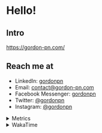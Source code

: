 # Hello!

## Intro

<https://gordon-pn.com/>

## Reach me at

- LinkedIn: [gordonpn](https://www.linkedin.com/in/gordonpn/)
- Email: [contact@gordon-pn.com](mailto:contact@gordon-pn.com)
- Facebook Messenger: [gordonpn](https://www.messenger.com/t/Gordonpn)
- Twitter: [@gordonpn](https://twitter.com/Gordonpn)
- Instagram: [@gordonpn](https://www.instagram.com/gordonpn/)

<details>
  <summary>Metrics</summary>

  <img align="center" src="https://github.com/gordonpn/gordonpn/blob/master/github-metrics.svg" alt="GitHub Metrics">

</details>

<details>
  <summary>WakaTime</summary>

  <!--START_SECTION:waka-->
📊 **This Week I Spent My Time On** 

```text
💬 Programming Languages: 
Java                     11 hrs 32 mins      ██████████░░░░░░░░░░░░░░░   40.44 % 
Go                       9 hrs 7 mins        ████████░░░░░░░░░░░░░░░░░   32.02 % 
XML                      2 hrs 42 mins       ██░░░░░░░░░░░░░░░░░░░░░░░   09.49 % 
Brazil Dependency Config 1 hr 22 mins        █░░░░░░░░░░░░░░░░░░░░░░░░   04.80 % 
Makefile                 59 mins             █░░░░░░░░░░░░░░░░░░░░░░░░   03.49 % 

🔥 Editors: 
IntelliJ IDEA            25 hrs 51 mins      ███████████████████████░░   90.63 % 
VS Code                  2 hrs 40 mins       ██░░░░░░░░░░░░░░░░░░░░░░░   09.37 % 
```


 Last Updated on 18/01/2025 16:22:24 UTC
<!--END_SECTION:waka-->
</details>
